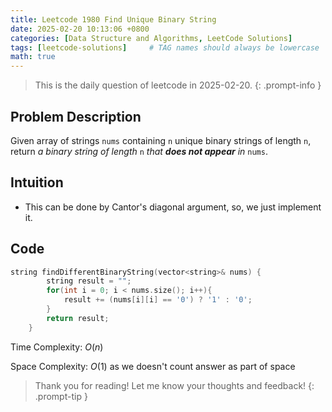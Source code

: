 ```yaml
---
title: Leetcode 1980 Find Unique Binary String
date: 2025-02-20 10:13:06 +0800
categories: [Data Structure and Algorithms, LeetCode Solutions] 
tags: [leetcode-solutions]     # TAG names should always be lowercase 
math: true
---
```




> This is the daily question of leetcode in 2025-02-20. 
{: .prompt-info }

## Problem Description

Given array of strings `nums` containing `n` unique binary strings of length `n`, return *a binary string of length* `n` *that **does not appear** in* `nums`.



## Intuition

- This can be done by Cantor's diagonal argument, so, we just implement it.



## Code

```c++
string findDifferentBinaryString(vector<string>& nums) {
        string result = "";
        for(int i = 0; i < nums.size(); i++){
            result += (nums[i][i] == '0') ? '1' : '0';
        }
        return result;
    }
```

Time Complexity: $O(n)$

Space Complexity: $O(1)$ as we doesn't count answer as part of space

> Thank you for reading! Let me know your thoughts and feedback!
{: .prompt-tip }
